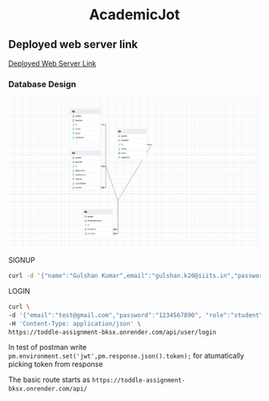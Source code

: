 <h1 align="center">AcademicJot</h1>
<h2>Deployed web server link</h2>
<a href="https://toddle-assignment-bksx.onrender.com/">Deployed Web Server Link</a>
<h3>Database Design</h3>

![alt text](./Screenshots/ER%20Diagram.png)

SIGNUP

```sh
curl -d '{"name":"Gulshan Kumar",email":"gulshan.k20@iiits.in","password":"12345678", "role":"student"}' -H 'Content-Type: application/json' https://toddle-assignment-bksx.onrender.com/api/user/signup

```

LOGIN

```sh
curl \
-d '{"email":"test@gmail.com","password":"1234567890", "role":"student"}' \
-H 'Content-Type: application/json' \
https://toddle-assignment-bksx.onrender.com/api/user/login
```

In test of postman write `pm.environment.set('jwt',pm.response.json().token);` for atumatically picking token from response

The basic route starts as `https://toddle-assignment-bksx.onrender.com/api/`
